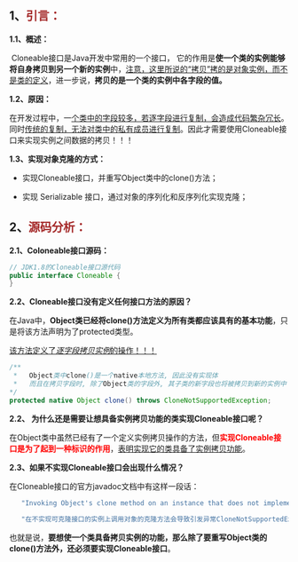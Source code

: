 ## 1、<span style="color:brown">**引言：**</span>

**1.1、概述：**

​	Cloneable接口是Java开发中常用的一个接口， 它的作用是**使一个类的实例能够将自身拷贝到另一个新的实例**中，<u>注意，这里所说的“拷贝”拷的是对象实例，而不是类的定义</u>，进一步说，**拷贝的是一个类的实例中各字段的值。**

**1.2、原因：**

​	在开发过程中，一<u>个类中的字段较多，若逐字段进行复制，会造成代码繁杂冗长</u>。同时<u>传统的复制，无法对类中的私有成员进行复制</u>。因此才需要使用Cloneable接口来实现实例之间数据的拷贝！！！

**1.3、实现对象克隆的方式：**

- 实现Cloneable接口，并重写Object类中的clone()方法；

- 实现 Serializable 接口，通过对象的序列化和反序列化实现克隆；



## 2、<span style="color:brown">**源码分析：**</span>

**2.1、Coloneable接口源码：**

```java
// JDK1.8的Cloneable接口源代码
public interface Cloneable {
}
```

**2.2、Cloneable接口没有定义任何接口方法的原因？**

 在Java中，**Object类已经将clone()方法定义为所有类都应该具有的基本功能**，只是将该方法声明为了protected类型。

<u>该方法定义了*逐字段拷贝实例*的操作！！！</u>

```java
/**
 *	 Object类中clone()是一个native本地方法, 因此没有实现体
 *	 而且在拷贝字段时, 除了Object类的字段外, 其子类的新字段也将被拷贝到新的实例中
*/
protected native Object clone() throws CloneNotSupportedException;
```

**2.2、 为什么还是需要让想具备实例拷贝功能的类实现Cloneable接口呢？**

​	在Object类中虽然已经有了一个定义实例拷贝操作的方法，但<span style="color:red">**实现Cloneable接口是为了起到一种标识的作用**</span>，<u>表明实现它的类具备了实例拷贝功能</u>。

**2.3、如果不实现Cloneable接口会出现什么情况？**

在Cloneable接口的官方javadoc文档中有这样一段话：

```java
   "Invoking Object's clone method on an instance that does not implement the Cloneable interface results in the exception CloneNotSupportedException being thrown. JDK1.8"
   
   "在不实现可克隆接口的实例上调用对象的克隆方法会导致引发异常CloneNotSupportedException。JDK1.8 "
```

也就是说，**要想使一个类具备拷贝实例的功能，那么除了要重写Object类的clone()方法外，还必须要实现Cloneable接口**。